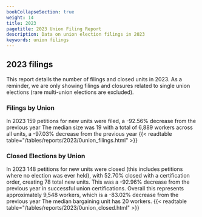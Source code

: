 ```yaml
---
bookCollapseSection: true
weight: 14
title: 2023
pagetitle: 2023 Union Filing Report
description: Data on union election filings in 2023
keywords: union filings
---
```


## 2023 filings

This report details the number of filings and closed units in 2023. As a reminder, we are only showing filings and closures related to single union elections (rare multi-union elections are excluded).

### Filings by Union
In 2023 159 petitions for new units were filed, a -92.56% decrease from the previous year The median size was 19 with a total of 6,889 workers across all units, a -97.03% decrease from the previous year
{{< readtable table="/tables/reports/2023/0union_filings.html" >}}

### Closed Elections by Union
In 2023 148 petitions for new units were closed (this includes petitions where no election was ever held), with 52.70% closed with a certification order, creating 78 total new units. This was a -92.96% decrease from the previous year in successful union certifications. Overall this represents approximately 9,548 workers, which is a -83.02% decrease from the previous year The median bargaining unit has 20 workers.
{{< readtable table="/tables/reports/2023/0union_closed.html" >}}
